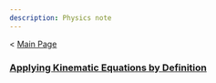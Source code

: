 ```yaml
---
description: Physics note
---
```

< [Main Page](https://enginebeast.github.io/)

### [Applying Kinematic Equations by Definition](https://enginebeast.github.io/2025/09/20/apply_kinematic.html)
